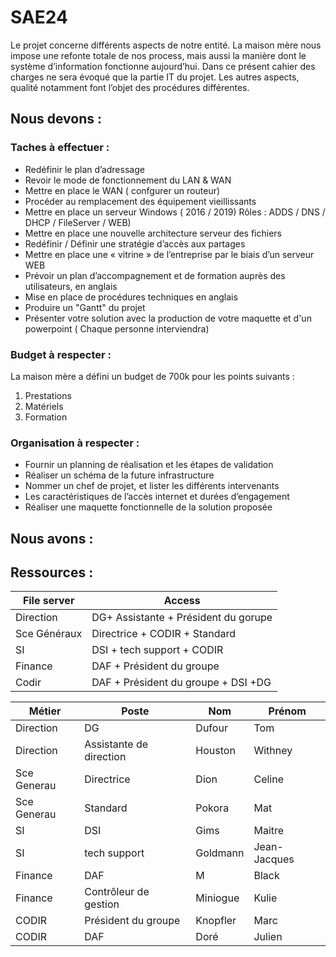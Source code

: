 # SAE24
Le projet concerne différents aspects de notre entité. La maison mère nous  impose une refonte totale de nos process, mais aussi la manière dont le  système d’information fonctionne aujourd’hui. Dans ce présent cahier des  charges ne sera évoqué que la partie IT du projet. Les autres aspects, qualité  notamment font l’objet des procédures différentes.

## Nous devons :
### Taches à effectuer :
* Redéfinir le plan d’adressage
* Revoir le mode de fonctionnement du LAN & WAN
* Mettre en place le WAN ( confgurer un routeur)
* Procéder au remplacement des équipement vieillissants
* Mettre en place un serveur Windows ( 2016 / 2019) Rôles :  ADDS / DNS / DHCP / FileServer / WEB)
* Mettre en place une nouvelle architecture serveur des fichiers
* Redéfinir / Définir une stratégie d’accès aux partages
* Mettre en place une « vitrine » de l’entreprise par le biais d’un
serveur WEB
* Prévoir un plan d’accompagnement et de formation auprès des utilisateurs, en anglais
* Mise en place de procédures techniques en anglais
* Produire un "Gantt" du projet
* Présenter votre solution avec la production de votre maquette et d'un powerpoint ( Chaque personne interviendra)
### Budget à respecter :
La maison mère a défini un budget de 700k pour les points suivants :
1. Prestations
2. Matériels
3. Formation
### Organisation à respecter :
* Fournir un planning de réalisation et les étapes de validation
* Réaliser un schéma de la future infrastructure
* Nommer un chef de projet, et lister les différents intervenants
* Les caractéristiques de l’accès internet et durées d’engagement
* Réaliser une maquette fonctionnelle de la solution proposée
## Nous avons :

## Ressources :
File server | Access
--- | ---
Direction | DG+ Assistante + Président du gorupe
Sce Généraux | Directrice + CODIR + Standard
SI | DSI + tech support + CODIR
Finance | DAF + Président du groupe
Codir | DAF + Président du groupe + DSI +DG

Métier | Poste | Nom | Prénom
--- | --- | --- | ---
Direction | DG | Dufour | Tom
Direction	| Assistante de direction	| Houston	| Withney
Sce Generau	| Directrice	| Dion	| Celine
Sce Generau	| Standard	| Pokora	| Mat
SI	| DSI	| Gims | Maitre
SI	| tech support	| Goldmann	| Jean-Jacques
Finance	| DAF	| M	| Black
Finance	| Contrôleur de gestion	| Miniogue	| Kulie
CODIR	| Président du groupe	| Knopfler	| Marc
CODIR	| DAF	| Doré | Julien
